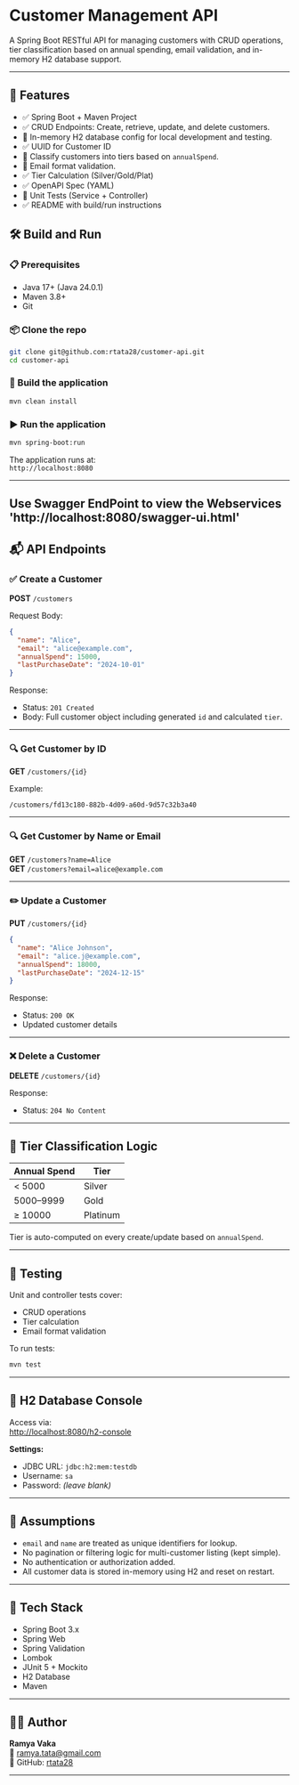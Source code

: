 # Customer Management API

A Spring Boot RESTful API for managing customers with CRUD operations, tier classification based on annual spending, email validation, and in-memory H2 database support.

---

## 🚀 Features

- ✅ Spring Boot + Maven Project
- ✅ CRUD Endpoints: Create, retrieve, update, and delete customers.
- 💾 In-memory H2 database config for local development and testing.
- ✅ UUID for Customer ID
- 🎯 Classify customers into tiers based on `annualSpend`.
- 📧 Email format validation.
- ✅ Tier Calculation (Silver/Gold/Plat)
- ✅ OpenAPI Spec (YAML)
- 📓 Unit Tests (Service + Controller)
- ✅ README with build/run instructions

## 🛠️ Build and Run

### 📋 Prerequisites

- Java 17+ (Java 24.0.1)
- Maven 3.8+
- Git

### 📦 Clone the repo

```bash
git clone git@github.com:rtata28/customer-api.git
cd customer-api
```

### 🔨 Build the application

```bash
mvn clean install
```

### ▶️ Run the application

```bash
mvn spring-boot:run
```

The application runs at:  
`http://localhost:8080`

---
Use Swagger EndPoint to view the Webservices
'http://localhost:8080/swagger-ui.html'
---

## 📬 API Endpoints

### ✅ Create a Customer

**POST** `/customers`

Request Body:
```json
{
  "name": "Alice",
  "email": "alice@example.com",
  "annualSpend": 15000,
  "lastPurchaseDate": "2024-10-01"
}
```

Response:
- Status: `201 Created`
- Body: Full customer object including generated `id` and calculated `tier`.

---

### 🔍 Get Customer by ID

**GET** `/customers/{id}`

Example:
```
/customers/fd13c180-882b-4d09-a60d-9d57c32b3a40
```

---

### 🔍 Get Customer by Name or Email

**GET** `/customers?name=Alice`  
**GET** `/customers?email=alice@example.com`

---

### ✏️ Update a Customer

**PUT** `/customers/{id}`

```json
{
  "name": "Alice Johnson",
  "email": "alice.j@example.com",
  "annualSpend": 18000,
  "lastPurchaseDate": "2024-12-15"
}
```

Response:
- Status: `200 OK`
- Updated customer details

---

### ❌ Delete a Customer

**DELETE** `/customers/{id}`

Response:
- Status: `204 No Content`

---

## 💎 Tier Classification Logic

| Annual Spend | Tier     |
|--------------|----------|
| < 5000       | Silver   |
| 5000–9999    | Gold     |
| ≥ 10000      | Platinum |

Tier is auto-computed on every create/update based on `annualSpend`.

---

## 🧪 Testing

Unit and controller tests cover:

- CRUD operations
- Tier calculation
- Email format validation

To run tests:

```bash
mvn test
```

---

## 💾 H2 Database Console

Access via:  
[http://localhost:8080/h2-console](http://localhost:8080/h2-console)

**Settings:**
- JDBC URL: `jdbc:h2:mem:testdb`
- Username: `sa`
- Password: *(leave blank)*

---

## 📌 Assumptions

- `email` and `name` are treated as unique identifiers for lookup.
- No pagination or filtering logic for multi-customer listing (kept simple).
- No authentication or authorization added.
- All customer data is stored in-memory using H2 and reset on restart.

---

## 🧰 Tech Stack

- Spring Boot 3.x
- Spring Web
- Spring Validation
- Lombok
- JUnit 5 + Mockito
- H2 Database
- Maven

---

## 👩‍💻 Author

**Ramya Vaka**  
📧 ramya.tata@gmail.com  
🔗 GitHub: [rtata28](https://github.com/rtata28)

---